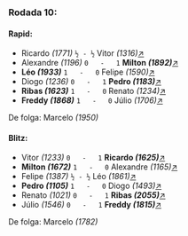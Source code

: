 ### Rodada 10:

#### Rapid:

* Ricardo *(1771)* `½ - ½` Vitor *(1316)*[↗](https://www.lichess.org/DzW6bbNE)
* Alexandre *(1196)* `0   -   1` **Milton *(1892)***[↗](https://www.lichess.org/rFpRNKGI)
* **Léo *(1933)*** `1   -   0` Felipe *(1590)*[↗](https://www.lichess.org/0hAMPnId)
* Diogo *(1236)* `0   -   1` **Pedro *(1183)***[↗](https://www.lichess.org/xh3yb5Ix)
* **Ribas *(1623)*** `1   -   0` Renato *(1234)*[↗](https://www.lichess.org/CNBZdTeY)
* **Freddy *(1868)*** `1   -   0` Júlio *(1706)*[↗](https://www.lichess.org/huR1ONU0)

De folga: Marcelo *(1950)*

#### Blitz:

* Vitor *(1233)* `0   -   1` **Ricardo *(1625)***[↗](https://www.lichess.org/sMrIcVds)
* **Milton *(1672)*** `1   -   0` Alexandre *(1165)*[↗](https://www.lichess.org/vZnMORke)
* Felipe *(1387)* `½ - ½` Léo *(1861)*[↗](https://www.lichess.org/K5Vz3kms)
* **Pedro *(1105)*** `1   -   0` Diogo *(1493)*[↗](https://www.lichess.org/lwaXzUH9)
* Renato *(1021)* `0   -   1` **Ribas *(2055)***[↗](https://www.lichess.org/czwrbtoa)
* Júlio *(1546)* `0   -   1` **Freddy *(1815)***[↗](https://www.lichess.org/i8nZDdQV)

De folga: Marcelo *(1782)*

